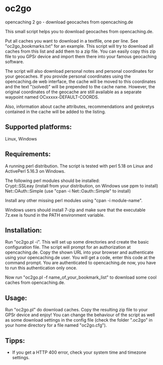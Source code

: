 oc2go
=====

opencaching 2 go - download geocaches from opencaching.de

This small script helps you to download geocaches from opencaching.de.

Put all caches you want to download in a textfile, one per line. See
"oc2go_bookmarks.txt" for an example. This script will try to download all
caches from this list and add them to a zip file. You can easily copy this zip
file to you GPSr device and import them there into your famous geocaching
software.

The script will also download personal notes and personal coordinates for your
geocaches. If you provide personal coordinates using the opencaching.de web
interface, the cache will be moved to this coordinates and the text "(solved)"
will be prepended to the cache name. However, the original coordinates of the
geocache are still available as a separate waypoint named
OCxxxxx-DEFAULT-COORDS.

Also, information about cache attributes, recommendations and geokretys
contained in the cache will be added to the listing.

Supported platforms:  
--------------------
Linux, Windows

Requirements:  
-------------
A running perl distribution. The script is tested with perl 5.18 on Linux and
ActivePerl 5.16.3 on Windows.

The following perl modules should be installed:  
Crypt::SSLeay (install from your distribution, on Windows use ppm to install)  
Net::OAuth::Simple (use "cpan -i Net::Oauth::Simple" to install)  

Install any other missing perl modules using "cpan -i module-name".

Windows users should install 7-zip and make sure that the executable 7z.exe is
found in the PATH environment variable.

Installation:
-------------  
Run "oc2go.pl -i". This will set up some directories and create the basic
configuration file. The script will prompt for an authorization at
opencaching.de. Copy the shown URL into your browser and authenticate using
your opencaching.de user. You will get a code, enter this code at the command
prompt. You are authenticated to opencaching.de now, you have to run this
authentication only once.

Now run "oc2go.pl -f name_of_your_bookmark_list" to download some cool
caches from opencaching.de.

Usage:
------
Run "oc2go.pl" do download caches. Copy the resulting zip file to your GPSr
device and enjoy!
You can change the behaviour of the script as well as some download settings
in the config file (check the folder ".oc2go" in your home directory for a
file named "oc2go.cfg").

Tipps:
------
* If you get a HTTP 400 error, check your system time and timezone settings.
